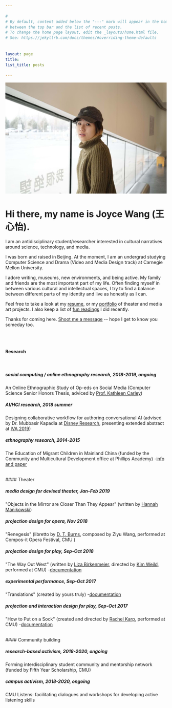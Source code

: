 ```yaml
---

#
# By default, content added below the "---" mark will appear in the home page
# between the top bar and the list of recent posts.
# To change the home page layout, edit the _layouts/home.html file.
# See: https://jekyllrb.com/docs/themes/#overriding-theme-defaults


layout: page
title:  
list_title: posts

---
```


<img src="/assets/headshot_3.jpeg" class="img-headshot" alt="">

# Hi there, my name is Joyce Wang (王心怡).

I am an antidisciplinary student/researcher interested in cultural narratives around science, technology, and media.

I was born and raised in Beijing. At the moment, I am an undergrad studying Computer Science and Drama (Video and Media Design track) at Carnegie Mellon University.

I adore writing, museums, new environments, and being active. My family and friends are the most important part of my life. Often finding myself in between various cultural and intellectual spaces, I try to find a balance between different parts of my identity and live as honestly as I can.

<!-- I am always curious about how people who think differently can empower each other. Many of my recent and current projects are inherently about decoding, bridging, and celebrating differences, through means such as performance, computation, community dialogues, and research. Last year, I directed an experimental performance piece about language and empathy. I worked at Disney Research for a summer and made a tool that helps creative writers and engineers collaboratively author AI agents. In school, I lead an initiative dedicated to helping students develop active listening skills. I am also being funded by my university to work on a year-long project that aims to facilitate interdisciplinary studies for undergraduate students.

 -->

Feel free to take a look at my [resume](/cv), or my [portfolio](/gallery) of theater and media art projects. I also keep a list of [fun readings](/readings)  I did recently. 

Thanks for coming here. [Shoot me a message](mailto:joycexinyiwang@cmu.edu) -- hope I get to know you someday too.

<br>

<br>

#### Research
<br>

##### social computing / online ethnography research, 2018-2019, ongoing
An Online Ethnographic Study of Op-eds on Social Media (Computer Science Senior Honors Thesis, adviced by [Prof. Kathleen Carley](http://www.casos.cs.cmu.edu/bios/carley/carley.html))

##### AI/HCI research, 2018 summer
Designing collaborative workflow for authoring conversational AI (advised by Dr. Mubbasir Kapadia at [Disney Research](https://la.disneyresearch.com/), presenting extended abstract at [IVA 2019](https://iva2019.sciencesconf.org/))


##### ethnography research, 2014-2015
The Education of Migrant Children in Mainland China (funded by the Community and Multicultural Development office at Phillips Academy) -[info and paper](/research/2015/01/20/CAMD.html)

<br>
#### Theater
<br>

##### media design for devised theater, Jan-Feb 2019
"Objects in the Mirror are Closer Than They Appear" (written by [Hannah Manikowski](https://about.me/hannahmanikowski))

##### projection design for opera, Nov 2018
"Renegesis" (libretto by [D. T. Burns](http://dtburns.com/), composed by Ziyu Wang, performed at Compos-it Opera Festival, CMU )

##### projection design for play, Sep-Oct 2018
"The Way Out West" (written by [Liza Birkenmeier](https://newplayexchange.org/users/1193/liza-birkenmeier), directed by [Kim Weild](https://www.kimweild.com/), performed at CMU) -[documentation](/theater/2018/10/04/WoW.html)

##### experimental performance, Sep-Oct 2017
"Translations" (created by yours truly) -[documentation](/theater/2017/12/10/Translations.html)

##### projection and interaction design for play, Sep-Oct 2017
"How to Put on a Sock" (created and directed by [Rachel Karp](https://www.rachelkarp.com/), performed at CMU) -[documentation](/theater/2017/11/05/Sock.html)

<br>
#### Community building
<br>

##### research-based activism, 2018-2020, ongoing
Forming interdisciplinary student community and mentorship network (funded by Fifth Year Scholarship, CMU)

##### campus activism, 2018-2020, ongoing
CMU Listens: facilitating dialogues and workshops for developing active listening skills

<br>
